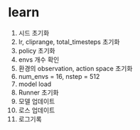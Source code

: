 # learn
  1) 시드 초기화
  2) lr, cliprange, total_timesteps 초기화
  3) policy 초기화
  4) envs 개수 확인
  5) 환경의 observation, action space 초기화
  6) num_envs = 16, nstep = 512
  7) model load
  8) Runner 초기화
  9) 모델 업데이트
  10) 로스 업데이트
  11) 로그기록
